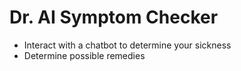 # Dr. AI Symptom Checker
- Interact with a chatbot to determine your sickness
- Determine possible remedies

